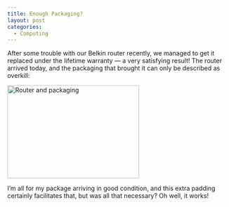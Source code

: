 ```yaml
---
title: Enough Packaging?
layout: post
categories:
  - Computing
---
```

After some trouble with our Belkin router recently, we managed to get it replaced under the lifetime warranty — a very satisfying result! The router arrived today, and the packaging that brought it can only be described as overkill:

[<img class="alignnone size-medium wp-image-237" src="http://cmbuckley.co.uk/files/2007/09/router-300x212.jpg" alt="Router and packaging" width="300" height="212" srcset="https://cmbuckley.co.uk/files/2007/09/router-300x212.jpg 300w, https://cmbuckley.co.uk/files/2007/09/router-423x300.jpg 423w, https://cmbuckley.co.uk/files/2007/09/router.jpg 600w" sizes="(max-width: 300px) 100vw, 300px" />](http://cmbuckley.co.uk/files/2007/09/router.jpg)

I’m all for my package arriving in good condition, and this extra padding certainly facilitates that, but was all that necessary? Oh well, it works!